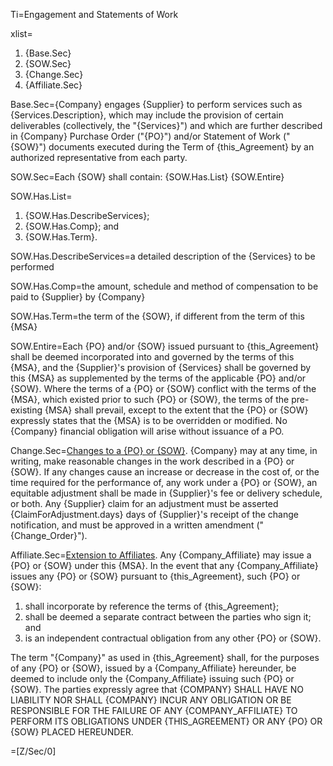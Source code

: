 Ti=Engagement and Statements of Work

xlist=<ol><li>{Base.Sec}</li><li>{SOW.Sec}</li><li>{Change.Sec}</li><li>{Affiliate.Sec}</li></ol>

Base.Sec={Company} engages {Supplier} to perform services such as {Services.Description}, which may include the provision of certain deliverables (collectively, the "{Services}") and which are further described in {Company} Purchase Order ("{PO}") and/or Statement of Work ("{SOW}") documents executed during the Term of {this_Agreement} by an authorized representative from each party.

SOW.Sec=Each {SOW} shall contain: {SOW.Has.List}   {SOW.Entire}

SOW.Has.List=<ol><li>{SOW.Has.DescribeServices};<li>{SOW.Has.Comp}; and<li>{SOW.Has.Term}.</ol>

SOW.Has.DescribeServices=a detailed description of the {Services} to be performed

SOW.Has.Comp=the amount, schedule and method of compensation to be paid to {Supplier} by {Company}

SOW.Has.Term=the term of the {SOW}, if different from the term of this {MSA}

SOW.Entire=Each {PO} and/or {SOW} issued pursuant to {this_Agreement} shall be deemed incorporated into and governed by the terms of this {MSA}, and the {Supplier}'s provision of {Services} shall be governed by this {MSA} as supplemented by the terms of the applicable {PO} and/or {SOW}. Where the terms of a {PO} or {SOW} conflict with the terms of the {MSA}, which existed prior to such {PO} or {SOW}, the terms of the pre-existing {MSA} shall prevail, except to the extent that the {PO} or {SOW} expressly states that the {MSA} is to be overridden or modified. No {Company} financial obligation will arise without issuance of a PO.

Change.Sec=<u>Changes to a {PO} or {SOW}</u>. {Company} may at any time, in writing, make reasonable changes in the work described in a {PO} or {SOW}. If any changes cause an increase or decrease in the cost of, or the time required for the performance of, any work under a {PO} or {SOW}, an equitable adjustment shall be made in {Supplier}'s fee or delivery schedule, or both. Any {Supplier} claim for an adjustment must be asserted {ClaimForAdjustment.days} days of {Supplier}'s receipt of the change notification, and must be approved in a written amendment ("{Change_Order}").

Affiliate.Sec=<u>Extension to Affiliates</u>. Any {Company_Affiliate} may issue a {PO} or {SOW} under this {MSA}. In the event that any {Company_Affiliate} issues any {PO} or {SOW} pursuant to {this_Agreement}, such {PO} or {SOW}: <ol><li>shall incorporate by reference the terms of {this_Agreement};</li><li>shall be deemed a separate contract between the parties who sign it; and</li><li>is an independent contractual obligation from any other {PO} or {SOW}.</li></ol> The term "{Company}" as used in {this_Agreement} shall, for the purposes of any {PO} or {SOW}, issued by a {Company_Affiliate} hereunder, be deemed to include only the {Company_Affiliate} issuing such {PO} or {SOW}. The parties expressly agree that <span style="text-transform: uppercase">{Company} shall have no liability nor shall {Company} incur any obligation or be responsible for the failure of any {Company_Affiliate} to perform its obligations under {this_Agreement} or any {PO} or {SOW} placed hereunder</span>.

=[Z/Sec/0]

